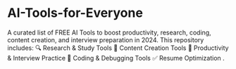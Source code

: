 # AI-Tools-for-Everyone
 A curated list of FREE AI Tools to boost productivity, research, coding, content creation, and interview preparation in 2024.  This repository includes:  🔍 Research &amp; Study Tools 🎨 Content Creation Tools 💪 Productivity &amp; Interview Practice 🚀 Coding &amp; Debugging Tools ✅ Resume Optimization .

